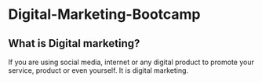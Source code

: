# Digital-Marketing-Bootcamp

## What is Digital marketing?
If you are using social media, internet or any digital product to promote your service, product or even yourself. It is digital marketing. 
